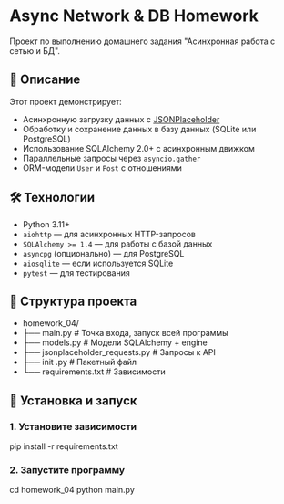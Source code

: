 # Async Network & DB Homework

Проект по выполнению домашнего задания "Асинхронная работа с сетью и БД".

## 🧾 Описание

Этот проект демонстрирует:
- Асинхронную загрузку данных с [JSONPlaceholder](https://jsonplaceholder.typicode.com) 
- Обработку и сохранение данных в базу данных (SQLite или PostgreSQL)
- Использование SQLAlchemy 2.0+ с асинхронным движком
- Параллельные запросы через `asyncio.gather`
- ORM-модели `User` и `Post` с отношениями

## 🛠 Технологии

- Python 3.11+
- `aiohttp` — для асинхронных HTTP-запросов
- `SQLAlchemy >= 1.4` — для работы с базой данных
- `asyncpg` (опционально) — для PostgreSQL
- `aiosqlite` — если используется SQLite
- `pytest` — для тестирования

## 📁 Структура проекта

- homework_04/
- ├── main.py # Точка входа, запуск всей программы
- ├── models.py # Модели SQLAlchemy + engine
- ├── jsonplaceholder_requests.py # Запросы к API
- ├── init .py # Пакетный файл
- └── requirements.txt # Зависимости


## 🚀 Установка и запуск

### 1. Установите зависимости

pip install -r requirements.txt

### 2. Запустите программу 

cd homework_04
python main.py
